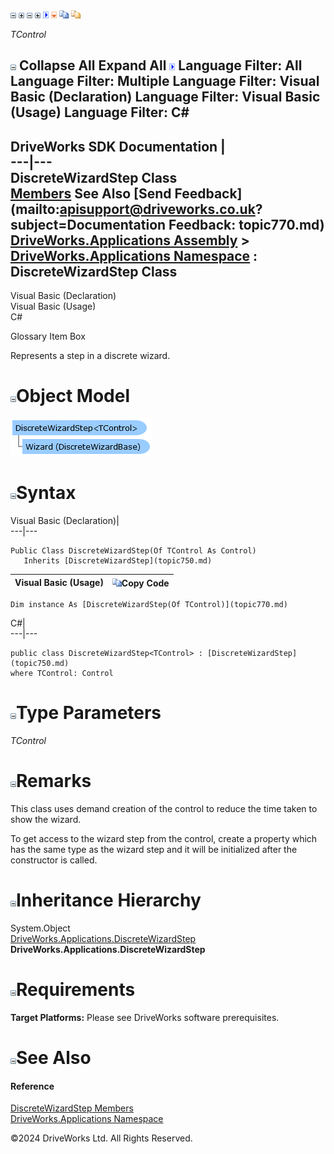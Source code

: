 ![](dotnetimages/collapse.gif) ![](dotnetimages/expand.gif) ![](dotnetimages/collapse.gif) ![](dotnetimages/expand.gif) ![](dotnetimages/drpdown.gif) ![](dotnetimages/drpdown_orange.gif) ![](dotnetimages/copycode.gif) ![](dotnetimages/copycodeHighlight.gif)

_TControl_
    

![](dotnetimages/collapse.gif) Collapse All Expand All ![](dotnetimages/drpdown.gif) Language Filter: All  Language Filter: Multiple  Language Filter: Visual Basic (Declaration) Language Filter: Visual Basic (Usage) Language Filter: C#  
---  
DriveWorks SDK Documentation  |   
---|---  
DiscreteWizardStep<TControl> Class   
[Members](topic771.md) See Also [Send Feedback](mailto:apisupport@driveworks.co.uk?subject=Documentation Feedback: topic770.md)  
[DriveWorks.Applications Assembly](topic13.md) > [DriveWorks.Applications Namespace](topic16.md) : DiscreteWizardStep<TControl> Class  
---  
  
Visual Basic (Declaration)    
Visual Basic (Usage)    
C# 

Glossary Item Box

Represents a step in a discrete wizard. 

# ![](dotnetimages/collapse.gif)Object Model

![](dotnetdiagramimages/image11.png)

# ![](dotnetimages/collapse.gif)Syntax

Visual Basic (Declaration)|   
---|---  
      
    
    Public Class DiscreteWizardStep(Of TControl As Control) 
       Inherits [DiscreteWizardStep](topic750.md)  
  
Visual Basic (Usage)| ![](dotnetimages/copycode.gif)Copy Code  
---|---  
      
    
    Dim instance As [DiscreteWizardStep(Of TControl)](topic770.md)  
  
C#|   
---|---  
      
    
    public class DiscreteWizardStep<TControl> : [DiscreteWizardStep](topic750.md) 
    where TControl: Control  
  
# ![](dotnetimages/collapse.gif)Type Parameters

_TControl_
    

# ![](dotnetimages/collapse.gif)Remarks

This class uses demand creation of the control to reduce the time taken to show the wizard.

To get access to the wizard step from the control, create a property which has the same type as the wizard step and it will be initialized after the constructor is called.

# ![](dotnetimages/collapse.gif)Inheritance Hierarchy

System.Object  
[DriveWorks.Applications.DiscreteWizardStep](topic750.md)  
**DriveWorks.Applications.DiscreteWizardStep <TControl>**  


# ![](dotnetimages/collapse.gif)Requirements

**Target Platforms:** Please see DriveWorks software prerequisites.

# ![](dotnetimages/collapse.gif)See Also

#### Reference

[DiscreteWizardStep<TControl> Members](topic771.md)   
[DriveWorks.Applications Namespace](topic16.md)

©2024 DriveWorks Ltd. All Rights Reserved.
